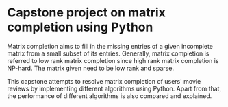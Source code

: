 # Capstone project on matrix completion using Python

Matrix completion aims to fill in the missing entries of a given incomplete matrix 
from a small subset of its entries. Generally, matrix completion is referred to low rank 
matrix completion since high rank matrix completion is NP-hard. The matrix given need to be low rank and sparse.

This capstone attempts to resolve matrix completion of users' movie reviews by implementing different algorithms using Python.
Apart from that, the performance of different algorithms is also compared and explained.
